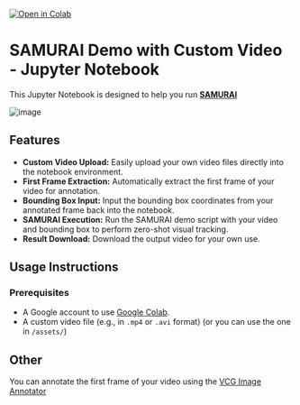 [![Open in Colab](https://colab.research.google.com/assets/colab-badge.svg)](https://colab.research.google.com/drive/1LE0BT0H6RTJ6OuALZf6lNopQm6vSzJkE?usp=sharing)

# SAMURAI Demo with Custom Video - Jupyter Notebook

This Jupyter Notebook is designed to help you run [**SAMURAI**](https://github.com/yangchris11/samurai)

![image](/result.gif)

## Features

- **Custom Video Upload:** Easily upload your own video files directly into the notebook environment.
- **First Frame Extraction:** Automatically extract the first frame of your video for annotation.
- **Bounding Box Input:** Input the bounding box coordinates from your annotated frame back into the notebook.
- **SAMURAI Execution:** Run the SAMURAI demo script with your video and bounding box to perform zero-shot visual tracking.
- **Result Download:** Download the output video for your own use.

## Usage Instructions

### Prerequisites

- A Google account to use [Google Colab](https://colab.research.google.com/).
- A custom video file (e.g., in `.mp4` or `.avi` format) (or you can use the one in `/assets/`)

## Other

You can annotate the first frame of your video using the [VCG Image Annotator](https://www.robots.ox.ac.uk/~vgg/software/via/via_demo.html)

